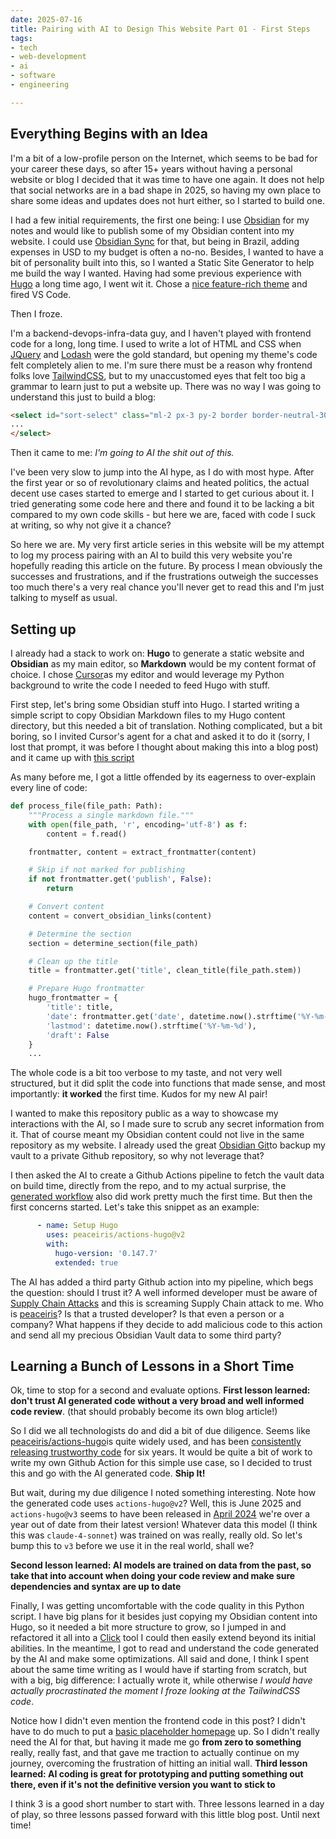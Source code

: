 ```yaml
---
date: 2025-07-16
title: Pairing with AI to Design This Website Part 01 - First Steps
tags:
- tech
- web-development
- ai
- software
- engineering

---
```

## Everything Begins with an Idea

I'm a bit of a low-profile person on the Internet, which seems to be bad for your career these days, so after 15+ years without having a personal website or blog I decided that it was time to have one again. It does not help that social networks are in a bad shape in 2025, so having my own place to share some ideas and updates does not hurt either, so I started to build one.

I had a few initial requirements, the first one being: I use [Obsidian](https://obsidian.md/) for my notes and would like to publish some of my Obsidian content into my website. I could use [Obsidian Sync](https://obsidian.md/sync) for that, but being in Brazil, adding expenses in USD to my budget is often a no-no. Besides, I wanted to have a bit of personality built into this, so I wanted a Static Site Generator to help me build the way I wanted. Having had some previous experience with [Hugo](https://gohugo.io/) a long time ago, I went wit it. Chose a [nice feature-rich theme](https://blowfish.page/) and fired VS Code.

Then I froze.

I'm a backend-devops-infra-data guy, and I haven't played with frontend code for a long, long time. I used to write a lot of HTML and CSS when [JQuery](https://jquery.com/) and [Lodash](https://lodash.com/) were the gold standard, but opening my theme's code felt completely alien to me. I'm sure there must be a reason why frontend folks love [TailwindCSS](https://tailwindcss.com/), but to my unaccustomed eyes that felt too big a grammar to learn just to put a website up. There was no way I was going to understand this just to build a blog:

```html
<select id="sort-select" class="ml-2 px-3 py-2 border border-neutral-300 dark:border-neutral-600 rounded-lg bg-white dark:bg-neutral-800 text-neutral-900 dark:text-neutral-100 focus:ring-2 focus:ring-primary-500 focus:border-transparent">
...
</select>
```

Then it came to me: _I'm going to AI the shit out of this._

I've been very slow to jump into the AI hype, as I do with most hype. After the first year or so of revolutionary claims and heated politics, the actual decent use cases started to emerge and I started to get curious about it. I tried generating some code here and there and found it to be lacking a bit compared to my own code skills - but here we are, faced with code I suck at writing, so why not give it a chance?

So here we are. My very first article series in this website will be my attempt to log my process pairing with an AI to build this very website you're hopefully reading this article on the future. By process I mean obviously the successes and frustrations, and if the frustrations outweigh the successes too much there's a very real chance you'll never get to read this and I'm just talking to myself as usual.

## Setting up

I already had a stack to work on: **Hugo** to generate a static website and **Obsidian** as my main editor, so **Markdown** would be my content format of choice. I chose [Cursor](https://cursor.com/)as my editor and would leverage my Python background to write the code I needed to feed Hugo with stuff.

First step, let's bring some Obsidian stuff into Hugo. I started writing a simple script to copy Obsidian Markdown files to my Hugo content directory, but this needed a bit of translation. Nothing complicated, but a bit boring, so I invited Cursor's agent for a chat and asked it to do it (sorry, I lost that prompt, it was before I thought about making this into a blog post) and it came up with [this script](https://github.com/guhcampos/guhcampos.github.io/blob/ab861cf75d9ae3025d6d66da1c33d4aaee21e108/scripts/sync-obsidian)

As many before me, I got a little offended by its eagerness to over-explain every line of code:

```python
def process_file(file_path: Path):
    """Process a single markdown file."""
    with open(file_path, 'r', encoding='utf-8') as f:
        content = f.read()

    frontmatter, content = extract_frontmatter(content)

    # Skip if not marked for publishing
    if not frontmatter.get('publish', False):
        return

    # Convert content
    content = convert_obsidian_links(content)

    # Determine the section
    section = determine_section(file_path)

    # Clean up the title
    title = frontmatter.get('title', clean_title(file_path.stem))

    # Prepare Hugo frontmatter
    hugo_frontmatter = {
        'title': title,
        'date': frontmatter.get('date', datetime.now().strftime('%Y-%m-%d')),
        'lastmod': datetime.now().strftime('%Y-%m-%d'),
        'draft': False
    }
    ...
```

The whole code is a bit too verbose to my taste, and not very well structured, but it did split the code into functions that made sense, and most importantly: **it worked** the first time. Kudos for my new AI pair!

I wanted to make this repository public as a way to showcase my interactions with the AI, so I made sure to scrub any secret information from it. That of course meant my Obsidian content could not live in the same repository as my website. I already used the great [Obsidian Git](https://github.com/Vinzent03/obsidian-git)to backup my vault to a private Github repository, so why not leverage that?

I then asked the AI to create a Github Actions pipeline to fetch the vault data on build time, directly from the repo, and to my actual surprise, the [generated workflow](https://github.com/guhcampos/guhcampos.github.io/blob/ab861cf75d9ae3025d6d66da1c33d4aaee21e108/.github/workflows/hugo.yml) also did work pretty much the first time. But then the first concerns started. Let's take this snippet as an example:

```yaml
      - name: Setup Hugo
        uses: peaceiris/actions-hugo@v2
        with:
          hugo-version: '0.147.7'
          extended: true
```

The AI has added a third party Github action into my pipeline, which begs the question: should I trust it? A well informed developer must be aware of [Supply Chain Attacks](https://www.cloudflare.com/learning/security/what-is-a-supply-chain-attack/) and this is screaming Supply Chain attack to me. Who is [peaceiris](https://github.com/peaceiris)? Is that a trusted developer? Is that even a person or a company? What happens if they decide to add malicious code to this action and send all my precious Obsidian Vault data to some third party?

## Learning a Bunch of Lessons in a Short Time

Ok, time to stop for a second and evaluate options. **First lesson learned: don't trust AI generated code without a very broad and well informed code review**. (that should probably become its own blog article!)

So I did we all technologists do and did a bit of due diligence. Seems like [peaceiris/actions-hugo](https://github.com/peaceiris/actions-hugo)is quite widely used, and has been [consistently releasing trustworthy code](https://github.blog/developer-skills/github/github-action-hero-shohei-ueda/) for six years. It would be quite a bit of work to write my own Github Action for this simple use case, so I decided to trust this and go with the AI generated code. **Ship It!**

But wait, during my due diligence I noted something interesting. Note how the generated code uses `actions-hugo@v2`? Well, this is June 2025 and `actions-hugo@v3` seems to have been released in [April 2024](https://github.com/peaceiris/actions-hugo/releases/tag/v3.0.0) we're over a year out of date from their latest version! Whatever data this model (I think this was `claude-4-sonnet`) was trained on was really, really old. So let's bump this to `v3` before we use it in the real world, shall we?

**Second lesson learned: AI models are trained on data from the past, so take that into account when doing your code review and make sure dependencies and syntax are up to date**

Finally, I was getting uncomfortable with the code quality in this Python script. I have big plans for it besides just copying my Obsidian content into Hugo, so it needed a bit more structure to grow, so I jumped in and refactored it all into a [Click](https://click.palletsprojects.com/en/stable/) tool I could then easily extend beyond its initial abilities. In the meantime, I got to read and understand the code generated by the AI and make some optimizations. All said and done, I think I spent about the same time writing as I would have if starting from scratch, but with a big, big difference: I actually wrote it, while otherwise _I would have actually procrastinated the moment I froze looking at the TailwindCSS code_.

Notice how I didn't even mention the frontend code in this post? I didn't have to do much to put a [basic placeholder homepage](https://blowfish.page/docs/homepage-layout/) up. So I didn't really need the AI for that, but having it made me go **from zero to something** really, really fast, and that gave me traction to actually continue on my journey, overcoming the frustration of hitting an initial wall. **Third lesson learned: AI coding is great for prototyping and putting something out there, even if it's not the definitive version you want to stick to**

I think 3 is a good short number to start with. Three lessons learned in a day of play, so three lessons passed forward with this little blog post. Until next time!